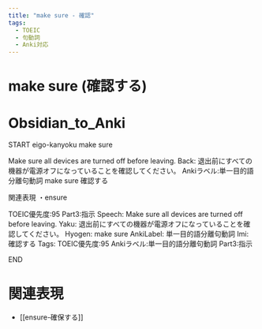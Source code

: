 ```yaml
---
title: "make sure - 確認"
tags:
  - TOEIC
  - 句動詞
  - Anki対応
---
```


# make sure (確認する)

# Obsidian_to_Anki
START
eigo-kanyoku
make sure

Make sure all devices are turned off before leaving.
Back:
退出前にすべての機器が電源オフになっていることを確認してください。
Ankiラベル:単一目的語分離句動詞
make sure
確認する

関連表現
・ensure

TOEIC優先度:95
Part3:指示
Speech: Make sure all devices are turned off before leaving.
Yaku: 退出前にすべての機器が電源オフになっていることを確認してください。
Hyogen: make sure
AnkiLabel: 単一目的語分離句動詞
Imi: 確認する
Tags: TOEIC優先度:95 Ankiラベル:単一目的語分離句動詞 Part3:指示
<!--ID: 1751813984665-->
END

# 関連表現
- [[ensure-確保する]] 